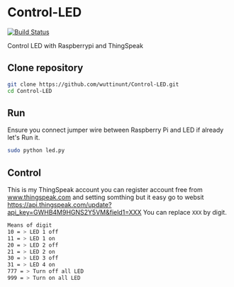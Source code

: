 # Control-LED
[![Build Status](https://drone.io/github.com/wuttinunt/Control-LED/status.png)](https://drone.io/github.com/wuttinunt/Control-LED/latest)

Control LED with Raspberrypi and ThingSpeak

## Clone repository
```bash
git clone https://github.com/wuttinunt/Control-LED.git
cd Control-LED
```

## Run
Ensure you connect jumper wire between Raspberry Pi and LED if already let's Run it.

```bash
sudo python led.py
```

## Control
This is my ThingSpeak account you can register account free from www.thingspeak.com and setting somthing but it easy
go to websit https://api.thingspeak.com/update?api_key=GWHB4M9HGNS2Y5VM&field1=XXX
You can replace ``` XXX ``` by digit.

```bash
Means of digit
10 = > LED 1 off
11 = > LED 1 on
20 = > LED 2 off
21 = > LED 2 on
30 = > LED 3 off
31 = > LED 4 on
777 = > Turn off all LED
999 = > Turn on all LED
```


